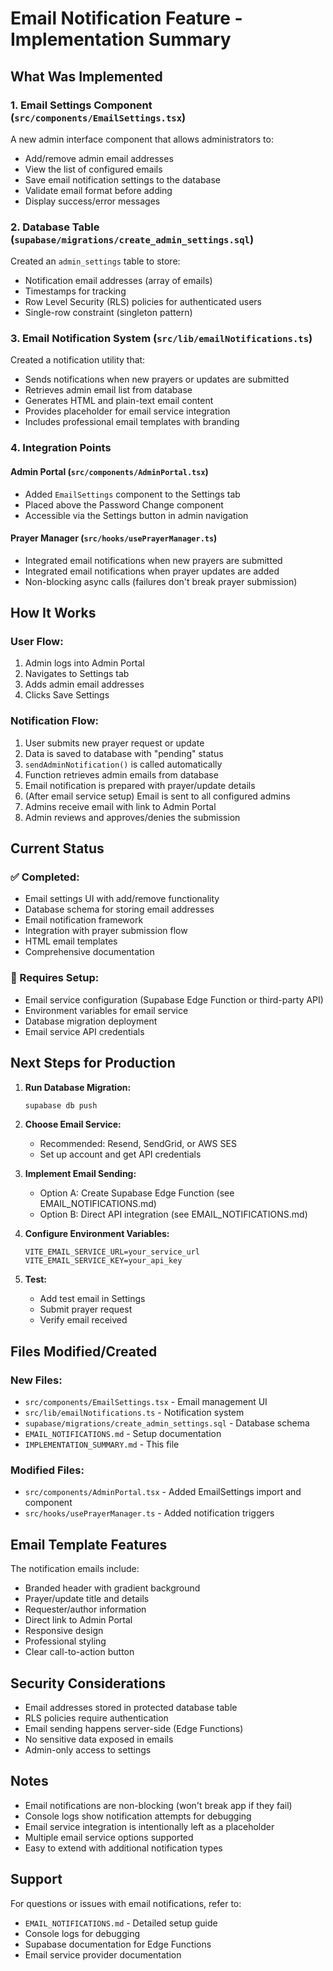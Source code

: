 # Email Notification Feature - Implementation Summary

## What Was Implemented

### 1. Email Settings Component (`src/components/EmailSettings.tsx`)
A new admin interface component that allows administrators to:
- Add/remove admin email addresses
- View the list of configured emails
- Save email notification settings to the database
- Validate email format before adding
- Display success/error messages

### 2. Database Table (`supabase/migrations/create_admin_settings.sql`)
Created an `admin_settings` table to store:
- Notification email addresses (array of emails)
- Timestamps for tracking
- Row Level Security (RLS) policies for authenticated users
- Single-row constraint (singleton pattern)

### 3. Email Notification System (`src/lib/emailNotifications.ts`)
Created a notification utility that:
- Sends notifications when new prayers or updates are submitted
- Retrieves admin email list from database
- Generates HTML and plain-text email content
- Provides placeholder for email service integration
- Includes professional email templates with branding

### 4. Integration Points

#### Admin Portal (`src/components/AdminPortal.tsx`)
- Added `EmailSettings` component to the Settings tab
- Placed above the Password Change component
- Accessible via the Settings button in admin navigation

#### Prayer Manager (`src/hooks/usePrayerManager.ts`)
- Integrated email notifications when new prayers are submitted
- Integrated email notifications when prayer updates are added
- Non-blocking async calls (failures don't break prayer submission)

## How It Works

### User Flow:
1. Admin logs into Admin Portal
2. Navigates to Settings tab
3. Adds admin email addresses
4. Clicks Save Settings

### Notification Flow:
1. User submits new prayer request or update
2. Data is saved to database with "pending" status
3. `sendAdminNotification()` is called automatically
4. Function retrieves admin emails from database
5. Email notification is prepared with prayer/update details
6. (After email service setup) Email is sent to all configured admins
7. Admins receive email with link to Admin Portal
8. Admin reviews and approves/denies the submission

## Current Status

### ✅ Completed:
- Email settings UI with add/remove functionality
- Database schema for storing email addresses
- Email notification framework
- Integration with prayer submission flow
- HTML email templates
- Comprehensive documentation

### 🔧 Requires Setup:
- Email service configuration (Supabase Edge Function or third-party API)
- Environment variables for email service
- Database migration deployment
- Email service API credentials

## Next Steps for Production

1. **Run Database Migration:**
   ```bash
   supabase db push
   ```

2. **Choose Email Service:**
   - Recommended: Resend, SendGrid, or AWS SES
   - Set up account and get API credentials

3. **Implement Email Sending:**
   - Option A: Create Supabase Edge Function (see EMAIL_NOTIFICATIONS.md)
   - Option B: Direct API integration (see EMAIL_NOTIFICATIONS.md)

4. **Configure Environment Variables:**
   ```env
   VITE_EMAIL_SERVICE_URL=your_service_url
   VITE_EMAIL_SERVICE_KEY=your_api_key
   ```

5. **Test:**
   - Add test email in Settings
   - Submit prayer request
   - Verify email received

## Files Modified/Created

### New Files:
- `src/components/EmailSettings.tsx` - Email management UI
- `src/lib/emailNotifications.ts` - Notification system
- `supabase/migrations/create_admin_settings.sql` - Database schema
- `EMAIL_NOTIFICATIONS.md` - Setup documentation
- `IMPLEMENTATION_SUMMARY.md` - This file

### Modified Files:
- `src/components/AdminPortal.tsx` - Added EmailSettings import and component
- `src/hooks/usePrayerManager.ts` - Added notification triggers

## Email Template Features

The notification emails include:
- Branded header with gradient background
- Prayer/update title and details
- Requester/author information
- Direct link to Admin Portal
- Responsive design
- Professional styling
- Clear call-to-action button

## Security Considerations

- Email addresses stored in protected database table
- RLS policies require authentication
- Email sending happens server-side (Edge Functions)
- No sensitive data exposed in emails
- Admin-only access to settings

## Notes

- Email notifications are non-blocking (won't break app if they fail)
- Console logs show notification attempts for debugging
- Email service integration is intentionally left as a placeholder
- Multiple email service options supported
- Easy to extend with additional notification types

## Support

For questions or issues with email notifications, refer to:
- `EMAIL_NOTIFICATIONS.md` - Detailed setup guide
- Console logs for debugging
- Supabase documentation for Edge Functions
- Email service provider documentation
